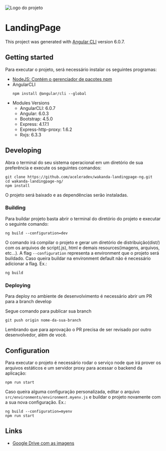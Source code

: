 ![Logo do projeto](https://wakanda-home-ng.herokuapp.com/assets/images/logo-wakanda.png)

# LandingPage

This project was generated with [Angular CLI](https://github.com/angular/angular-cli) version 6.0.7.

## Getting started

Para executar o projeto, será necessário instalar os seguintes programas:
* [NodeJS: Contém o gerenciador de pacotes npm](https://nodejs.org/pt-br/download/)
* AngularCLI
	```shell
	npm install @angular/cli --global
	```
* Modules Versions
	* AngularCLI: 6.0.7
	* Angular: 6.0.3
	* Bootstrap: 4.5.0
	* Express: 4.17.1
	* Express-http-proxy: 1.6.2
	* Rxjs: 6.3.3
## Developing

Abra o terminal do seu sistema operacional em um diretório de sua preferência e execute os seguintes comandos:

```shell
git clone https://github.com/aceleradev/wakanda-landingpage-ng.git
cd wakanda-landingpage-ng/
npm install
```

O projeto será baixado e as dependências serão instaladas.

### Building

Para buildar projeto basta abrir o terminal do diretório do projeto e executar o seguinte comando:
```shell
ng build --configuration=dev
```
O comando irá compilar o projeto e gerar um diretório de distribuição(dist/) com os arquivos de script(.js), html e demais resources(imagens, arquivos, etc...).
A flag `--configuration` representa a environment que o projeto será buildado. Caso queira buildar na environment default não é necessário adicionar a flag. Ex.:
```shell
ng build
```

### Deploying

Para deploy no ambiente de desenvolvimento é necessário abrir um PR para a branch develop

Segue comando para publicar sua branch
```shell
git push origin nome-da-sua-branch
```
Lembrando que para aprovação o PR precisa de ser revisado por outro desenvolvedor, além de você.


## Configuration
Para executar o projeto é necessário rodar o serviço node que irá prover os arquivos estáticos e um servidor proxy para acessar o backend da aplicação:
```shell
npm run start
```
Caso queira alguma configuração personalizada, editar o arquivo `src/environments/environment.myenv.js` e buildar o projeto novamente com a sua nova configuração. Ex.:
```shell
ng build --configuration=myenv
npm run start
```
## Links


- [Google Drive com as imagens](https://drive.google.com/drive/folders/1ZIdMqgmVlA9qp9NwXKfn-zlcXsMu-zup?usp=sharing)
